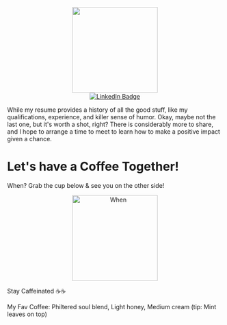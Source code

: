 <div id="header" align="center">
  <img src="https://media.giphy.com/media/FTsKB8nn88Bz73JjK8/giphy.gif" width="200"/>
</div>

<div id="badges" align="center">
  <a href="https://www.linkedin.com/in/aghadi/">
    <img src="https://img.shields.io/badge/LinkedIn-blue?style=for-the-badge&logo=linkedin&logoColor=white" alt="LinkedIn Badge"/>
  </a>
</div>

While my resume provides a history of all the good stuff, like my qualifications, experience, and killer sense of humor. Okay, maybe not the last one, but it's worth a shot, right? There is considerably more to share, and I hope to arrange a time to meet to learn how to make a positive impact given a chance. 

# Let's have a Coffee Together!
When? Grab the cup below & see you on the other side!

<div align="center">
  <a href="https://calendly.com/aniketghadi50/15min" target="_blank"><img src="https://media.giphy.com/media/3ntafDpgp13XZTeNoO/giphy.gif" alt="When" width="200" /></a>
</div>

Stay Caffeinated ☕️☕️

My Fav Coffee: Philtered soul blend, Light honey, Medium cream  (tip: Mint leaves on top)

